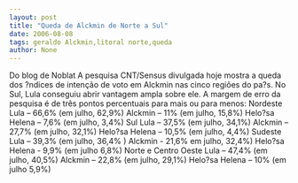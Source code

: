 ```yaml
---
layout: post
title: "Queda de Alckmin de Norte a Sul"
date: 2006-08-08
tags: geraldo Alckmin,litoral norte,queda
author: None
---
```

Do blog de Noblat
A pesquisa CNT/Sensus divulgada hoje mostra a queda dos ?ndices de intenção de voto em Alckmin nas cinco regiões do pa?s. No Sul, Lula conseguiu abrir vantagem ampla sobre ele. A margem de erro da pesquisa é de três pontos percentuais para mais ou para menos:
Nordeste 
Lula – 66,6% (em julho, 62,9%)
Alckmin – 11% (em julho, 15,8%)
Helo?sa Helena – 7,6% (em julho, 3,4%)
Sul
Lula – 37,5% (em julho, 34,1%)
Alckmin – 27,7% (em julho, 32,1%)
Helo?sa Helena – 10,5% (em julho, 4,4%)
Sudeste
Lula – 39,3% (em julho, 36,4% )
Alckmin - 21,6% em julho, 32,4%)
Helo?sa Helena - 9,9% (em julho 6,8%)
Norte e Centro Oeste
Lula – 47,4% (em julho, 40,5%)
Alckmin – 22,8% (em julho, 29,1%)
Helo?sa Helena – 10% (em julho 5,9%) 
